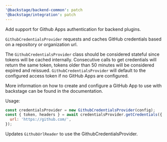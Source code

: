 ```yaml
---
'@backstage/backend-common': patch
'@backstage/integration': patch
---
```


Add support for Github Apps authentication for backend plugins.

`GithubCredentialsProvider` requests and caches GitHub credentials based on a repository or organization url.

The `GithubCredentialsProvider` class should be considered stateful since tokens will be cached internally.
Consecutive calls to get credentials will return the same token, tokens older than 50 minutes will be considered expired and reissued.
`GithubCredentialsProvider` will default to the configured access token if no GitHub Apps are configured.

More information on how to create and configure a GitHub App to use with backstage can be found in the documentation.

Usage:

```javascript
const credentialsProvider = new GithubCredentialsProvider(config);
const { token, headers } = await credentialsProvider.getCredentials({
  url: 'https://github.com/',
});
```

Updates `GithubUrlReader` to use the GithubCredentialsProvider.
